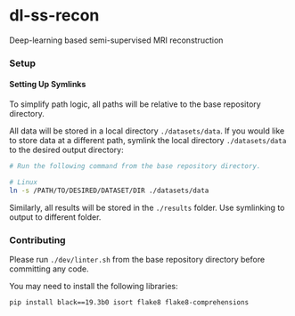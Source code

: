 # dl-ss-recon
Deep-learning based semi-supervised MRI reconstruction


### Setup

#### Setting Up Symlinks
To simplify path logic, all paths will be relative to the base repository directory.

All data will be stored in a local directory `./datasets/data`.
If you would like to store data at a different path, symlink the local directory `./datasets/data` 
to the desired output directory:
```bash
# Run the following command from the base repository directory.

# Linux
ln -s /PATH/TO/DESIRED/DATASET/DIR ./datasets/data
```

Similarly, all results will be stored in the `./results` folder. Use symlinking to output
to different folder.

### Contributing
Please run `./dev/linter.sh` from the base repository directory before committing any code.

You may need to install the following libraries:
```bash
pip install black==19.3b0 isort flake8 flake8-comprehensions
```